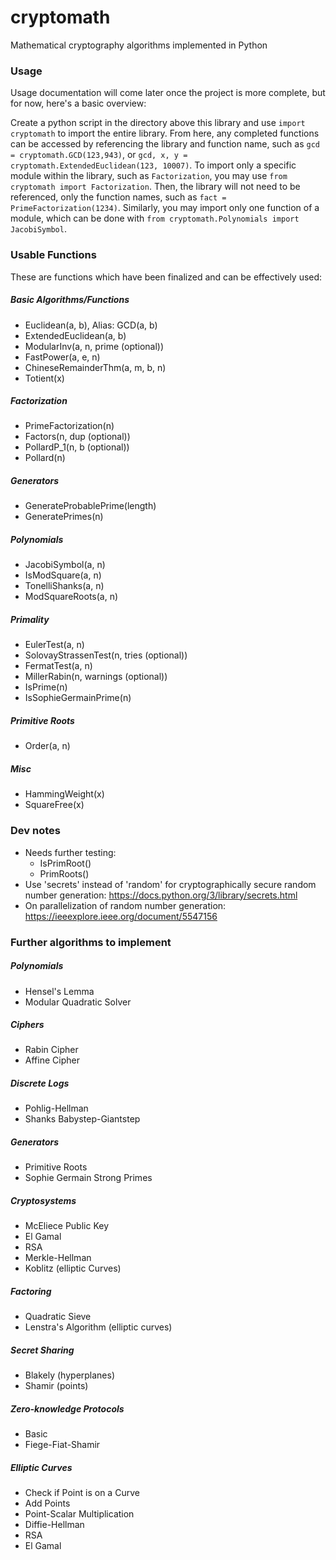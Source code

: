 # cryptomath
Mathematical cryptography algorithms implemented in Python

### Usage
Usage documentation will come later once the project is more complete, but for now, here's a basic overview:

Create a python script in the directory above this library and use `import cryptomath` to import the entire library. From here, any completed functions can be accessed by referencing the library and function name, such as `gcd = cryptomath.GCD(123,943)`, or `gcd, x, y = cryptomath.ExtendedEuclidean(123, 10007)`.
To import only a specific module within the library, such as `Factorization`, you may use `from cryptomath import Factorization`. Then, the library will not need to be referenced, only the function names, such as `fact = PrimeFactorization(1234)`. Similarly, you may import only one function of a module, which can be done with `from cryptomath.Polynomials import JacobiSymbol`.

### Usable Functions
These are functions which have been finalized and can be effectively used:

##### Basic Algorithms/Functions
* Euclidean(a, b), Alias: GCD(a, b)
* ExtendedEuclidean(a, b)
* ModularInv(a, n, prime (optional))
* FastPower(a, e, n)
* ChineseRemainderThm(a, m, b, n)
* Totient(x)

##### Factorization
* PrimeFactorization(n)
* Factors(n, dup (optional))
* PollardP_1(n, b (optional))
* Pollard(n)

##### Generators
* GenerateProbablePrime(length)
* GeneratePrimes(n)

##### Polynomials
* JacobiSymbol(a, n)
* IsModSquare(a, n)
* TonelliShanks(a, n)
* ModSquareRoots(a, n)

##### Primality
* EulerTest(a, n)
* SolovayStrassenTest(n, tries (optional))
* FermatTest(a, n)
* MillerRabin(n, warnings (optional))
* IsPrime(n)
* IsSophieGermainPrime(n)

##### Primitive Roots
* Order(a, n)

##### Misc
* HammingWeight(x)
* SquareFree(x)

### Dev notes
* Needs further testing:
  * IsPrimRoot()
  * PrimRoots()
* Use 'secrets' instead of 'random' for cryptographically secure random number generation: https://docs.python.org/3/library/secrets.html
* On parallelization of random number generation: https://ieeexplore.ieee.org/document/5547156

### Further algorithms to implement

##### Polynomials
* Hensel's Lemma
* Modular Quadratic Solver

##### Ciphers
* Rabin Cipher
* Affine Cipher

##### Discrete Logs
* Pohlig-Hellman
* Shanks Babystep-Giantstep

##### Generators
* Primitive Roots
* Sophie Germain Strong Primes

##### Cryptosystems
* McEliece Public Key
* El Gamal
* RSA
* Merkle-Hellman
* Koblitz (elliptic Curves)

##### Factoring
* Quadratic Sieve
* Lenstra's Algorithm (elliptic curves)

##### Secret Sharing
* Blakely (hyperplanes)
* Shamir (points)

##### Zero-knowledge Protocols
* Basic
* Fiege-Fiat-Shamir

##### Elliptic Curves
* Check if Point is on a Curve
* Add Points
* Point-Scalar Multiplication
* Diffie-Hellman
* RSA
* El Gamal
